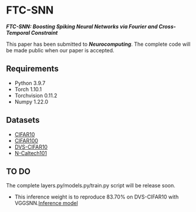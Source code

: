 # FTC-SNN
***FTC-SNN: Boosting Spiking Neural Networks via Fourier and Cross-Temporal Constraint***



This paper has been submitted to ***Neurocomputing***. The complete code will be made public when our paper is accepted.


## Requirements
*  Python 3.9.7
*  Torch 1.10.1
*  Torchvision 0.11.2
*  Numpy 1.22.0


## Datasets
*  [CIFAR10](http://www.cs.toronto.edu/~kriz/cifar.html) 
*  [CIFAR100](http://www.cs.toronto.edu/~kriz/cifar.html)
*  [DVS-CIFAR10](https://figshare.com/s/d03a91081824536f12a8)
*  [N-Caltech101](https://www.garrickorchard.com/datasets/n-caltech101)

## TO DO
The complete layers.py/models.py/train.py script will be release soon.
* This inference weight is to reproduce 83.70% on DVS-CIFAR10 with VGGSNN.[Inference model](https://drive.google.com/file/d/1rNShvG9R2xKhRVCICzV-I2dg-hTVrNvE/view?usp=drive_link)

